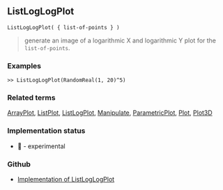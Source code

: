 ## ListLogLogPlot

```
ListLogLogPlot( { list-of-points } )  
```

> generate an image of a logarithmic X and logarithmic Y plot for the `list-of-points`.
	 
### Examples


```
>> ListLogLogPlot(RandomReal(1, 20)^5)
```


### Related terms 
[ArrayPlot](ArrayPlot.md), [ListPlot](ListPlot.md), [ListLogPlot](ListLogPlot.md), [Manipulate](Manipulate.md), [ParametricPlot](ParametricPlot.md), [Plot](Plot.md), [Plot3D](Plot3D.md)
 






### Implementation status

* &#x1F9EA; - experimental

### Github

* [Implementation of ListLogLogPlot](https://github.com/axkr/symja_android_library/blob/master/symja_android_library/matheclipse-core/src/main/java/org/matheclipse/core/reflection/system/ListLogLogPlot.java#L15) 
